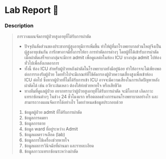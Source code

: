 # Lab Report :dna:
### Description
> การวางแผนจัดการผู้ป่วยสูงอายุที่ได้รับการผ่าตัด
> + ปัจจุบันสัดส่วนของประชากรผู้สูงอายุมีการเพิ่มขึ้น ทำให้ผู้ที่มาโรงพยาบาลส่วนใหญ่จึงเป็นผู้สูงอายุเช่นกัน การักษาอาจมีทั้งการให้ยา การทำหัตการต่างๆ โดยผู้ที่ได้เข้ารับการผ่าตัด เมื่อผ่าตัดเสร็จบางกลุ่มจะมีการ admit เพื่อดูแลต่อในห้อง ICU บางกลุ่ม admit ไปห้องทั่วไปเพื่อสังเกตอาการ
> + ทั้งนี้ ห้อง ICU สำหรับผู้ป่วยหลังผ่าตัดในโรงพยาบาลยังมีอยู่น้อย ทำให้อาจจะไม่เพียงพอต่อการรองรับผู้ป่วย โดยทั่วไปจะมีเกณฑ์ที่ใช้คัดกรองผู้ป่วยความเสี่ยงสูงเพื่อเข้าห้อง ICU ต่อไป ซึ่งหากผู้ป่วยที่ไม่ได้รับการเข้า ICU อาจจะมีความเสี่ยงในการเกิดปัญหาหลังผ่าตัดได้ เช่น อวัยวะล้มเหลว ต้องใส่ท่อช่วยหายใจ หรือเสียชีวิต 
> + ทางทีมที่ดูแลผู้ป่วย อยากทราบว่าผู้ป่วยสูงอายุที่ได้รับการผ่าตัด จะมีโอกาส เกิดภาวะแทรกซ้อนต่างๆ ในช่วง 24 ชั่วโมงแรก หรือตลอดช่วงการนอนโรงพยาบาลอย่างไร และสามารถวางแผนจัดการได้อย่างไร โดยกำหนดข้อมูลประกอบด้วย
> 1. ข้อมูลผู้ป่วย admit ที่ได้รับการผ่าตัด
> 2. ข้อมูลการดมยา
> 3. ข้อมูลการตาย
> 4. ข้อมูล ward ที่อยู่ระหว่าง Admit
> 5. ข้อมูลผลตรวจเลือด (lab)
> 6. ข้อมูลการใช้เครื่องช่วยหายใจ
> 7. ข้อมูลผลการวินิจฉัยที่ผ่านมา และรายละเอียด
> 8. ข้อมูลภาวะแทรกซ้อนระหว่างผ่าตัด

